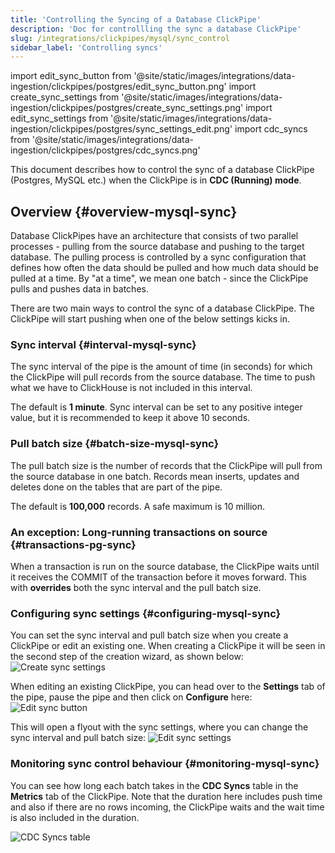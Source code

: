```yaml
---
title: 'Controlling the Syncing of a Database ClickPipe'
description: 'Doc for controllling the sync a database ClickPipe'
slug: /integrations/clickpipes/mysql/sync_control
sidebar_label: 'Controlling syncs'
---
```


import edit_sync_button from '@site/static/images/integrations/data-ingestion/clickpipes/postgres/edit_sync_button.png'
import create_sync_settings from '@site/static/images/integrations/data-ingestion/clickpipes/postgres/create_sync_settings.png'
import edit_sync_settings from '@site/static/images/integrations/data-ingestion/clickpipes/postgres/sync_settings_edit.png'
import cdc_syncs from '@site/static/images/integrations/data-ingestion/clickpipes/postgres/cdc_syncs.png'

This document describes how to control the sync of a database ClickPipe (Postgres, MySQL etc.) when the ClickPipe is in **CDC (Running) mode**.

## Overview {#overview-mysql-sync}

Database ClickPipes have an architecture that consists of two parallel processes - pulling from the source database and pushing to the target database. The pulling process is controlled by a sync configuration that defines how often the data should be pulled and how much data should be pulled at a time. By "at a time", we mean one batch - since the ClickPipe pulls and pushes data in batches.

There are two main ways to control the sync of a database ClickPipe. The ClickPipe will start pushing when one of the below settings kicks in.

### Sync interval {#interval-mysql-sync}
The sync interval of the pipe is the amount of time (in seconds) for which the ClickPipe will pull records from the source database. The time to push what we have to ClickHouse is not included in this interval.

The default is **1 minute**.
Sync interval can be set to any positive integer value, but it is recommended to keep it above 10 seconds.

### Pull batch size {#batch-size-mysql-sync}
The pull batch size is the number of records that the ClickPipe will pull from the source database in one batch. Records mean inserts, updates and deletes done on the tables that are part of the pipe.

The default is **100,000** records.
A safe maximum is 10 million.

### An exception: Long-running transactions on source {#transactions-pg-sync}
When a transaction is run on the source database, the ClickPipe waits until it receives the COMMIT of the transaction before it moves forward. This with **overrides** both the sync interval and the pull batch size.

### Configuring sync settings {#configuring-mysql-sync}
You can set the sync interval and pull batch size when you create a ClickPipe or edit an existing one.
When creating a ClickPipe it will be seen in the second step of the creation wizard, as shown below:
<Image src={create_sync_settings} alt="Create sync settings" size="md"/>

When editing an existing ClickPipe, you can head over to the **Settings** tab of the pipe, pause the pipe and then click on **Configure** here:
<Image src={edit_sync_button} alt="Edit sync button" size="md"/>

This will open a flyout with the sync settings, where you can change the sync interval and pull batch size:
<Image src={edit_sync_settings} alt="Edit sync settings" size="md"/>

### Monitoring sync control behaviour {#monitoring-mysql-sync}
You can see how long each batch takes in the **CDC Syncs** table in the **Metrics** tab of the ClickPipe. Note that the duration here includes push time and also if there are no rows incoming, the ClickPipe waits and the wait time is also included in the duration.

<Image src={cdc_syncs} alt="CDC Syncs table" size="md"/>
